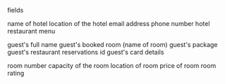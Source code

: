 fields

name of hotel
location of the hotel
email address
phone number
hotel restaurant menu

guest's full name
guest's booked room (name of room)
guest's package
guest's restaurant reservations id
guest's card details

room number
capacity of the room
location of room
price of room
room rating